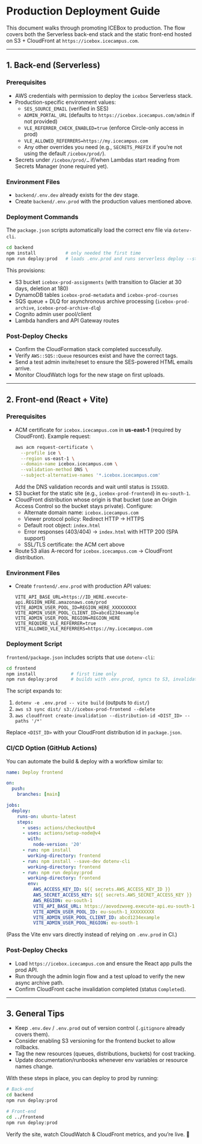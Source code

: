 # Production Deployment Guide

This document walks through promoting ICEBox to production. The flow covers both the Serverless back-end stack and the static front-end hosted on S3 + CloudFront at `https://icebox.icecampus.com`.

---

## 1. Back-end (Serverless)

### Prerequisites
- AWS credentials with permission to deploy the `icebox` Serverless stack.
- Production-specific environment values:
  - `SES_SOURCE_EMAIL` (verified in SES)
  - `ADMIN_PORTAL_URL` (defaults to `https://icebox.icecampus.com/admin` if not provided)
  - `VLE_REFERRER_CHECK_ENABLED=true` (enforce Circle-only access in prod)
  - `VLE_ALLOWED_REFERRERS=https://my.icecampus.com`
  - Any other overrides you need (e.g., `SECRETS_PREFIX` if you’re not using the default `/icebox/prod/`).
- Secrets under `/icebox/prod/…` if/when Lambdas start reading from Secrets Manager (none required yet).

### Environment Files
- `backend/.env.dev` already exists for the dev stage.
- Create `backend/.env.prod` with the production values mentioned above.

### Deployment Commands
The `package.json` scripts automatically load the correct env file via `dotenv-cli`.

```bash
cd backend
npm install           # only needed the first time
npm run deploy:prod   # loads .env.prod and runs serverless deploy --stage prod
```

This provisions:
- S3 bucket `icebox-prod-assignments` (with transition to Glacier at 30 days, deletion at 180)
- DynamoDB tables `icebox-prod-metadata` and `icebox-prod-courses`
- SQS queue + DLQ for asynchronous archive processing (`icebox-prod-archive`, `icebox-prod-archive-dlq`)
- Cognito admin user pool/client
- Lambda handlers and API Gateway routes

### Post-Deploy Checks
- Confirm the CloudFormation stack completed successfully.
- Verify `AWS::SQS::Queue` resources exist and have the correct tags.
- Send a test admin invite/reset to ensure the SES-powered HTML emails arrive.
- Monitor CloudWatch logs for the new stage on first uploads.

---

## 2. Front-end (React + Vite)

### Prerequisites
- ACM certificate for `icebox.icecampus.com` in **us-east-1** (required by CloudFront). Example request:
  ```bash
  aws acm request-certificate \
    --profile ice \
    --region us-east-1 \
    --domain-name icebox.icecampus.com \
    --validation-method DNS \
    --subject-alternative-names '*.icebox.icecampus.com'
  ```
  Add the DNS validation records and wait until status is `ISSUED`.
- S3 bucket for the static site (e.g., `icebox-prod-frontend`) in `eu-south-1`.
- CloudFront distribution whose origin is that bucket (use an Origin Access Control so the bucket stays private). Configure:
  - Alternate domain name: `icebox.icecampus.com`
  - Viewer protocol policy: Redirect HTTP → HTTPS
  - Default root object: `index.html`
  - Error responses (403/404) → `index.html` with HTTP 200 (SPA support)
  - SSL/TLS certificate: the ACM cert above
- Route 53 alias A-record for `icebox.icecampus.com` → CloudFront distribution.

### Environment Files
- Create `frontend/.env.prod` with production API values:
  ```
  VITE_API_BASE_URL=https://ID_HERE.execute-api.REGION_HERE.amazonaws.com/prod
  VITE_ADMIN_USER_POOL_ID=REGION_HERE_XXXXXXXXX
  VITE_ADMIN_USER_POOL_CLIENT_ID=abcd1234example
  VITE_ADMIN_USER_POOL_REGION=REGION_HERE
  VITE_REQUIRE_VLE_REFERRER=true
  VITE_ALLOWED_VLE_REFERRERS=https://my.icecampus.com
  ```

### Deployment Script
`frontend/package.json` includes scripts that use `dotenv-cli`:

```bash
cd frontend
npm install             # first time only
npm run deploy:prod     # builds with .env.prod, syncs to S3, invalidates CloudFront
```

The script expands to:
1. `dotenv -e .env.prod -- vite build` (outputs to `dist/`)
2. `aws s3 sync dist/ s3://icebox-prod-frontend --delete`
3. `aws cloudfront create-invalidation --distribution-id <DIST_ID> --paths '/*'`

Replace `<DIST_ID>` with your CloudFront distribution id in `package.json`.

### CI/CD Option (GitHub Actions)
You can automate the build & deploy with a workflow similar to:

```yaml
name: Deploy frontend

on:
  push:
    branches: [main]

jobs:
  deploy:
    runs-on: ubuntu-latest
    steps:
      - uses: actions/checkout@v4
      - uses: actions/setup-node@v4
        with:
          node-version: '20'
      - run: npm install
        working-directory: frontend
      - run: npm install --save-dev dotenv-cli
        working-directory: frontend
      - run: npm run deploy:prod
        working-directory: frontend
        env:
          AWS_ACCESS_KEY_ID: ${{ secrets.AWS_ACCESS_KEY_ID }}
          AWS_SECRET_ACCESS_KEY: ${{ secrets.AWS_SECRET_ACCESS_KEY }}
          AWS_REGION: eu-south-1
          VITE_API_BASE_URL: https://aovodzwveg.execute-api.eu-south-1.amazonaws.com/prod
          VITE_ADMIN_USER_POOL_ID: eu-south-1_XXXXXXXXX
          VITE_ADMIN_USER_POOL_CLIENT_ID: abcd1234example
          VITE_ADMIN_USER_POOL_REGION: eu-south-1
```

(Pass the Vite env vars directly instead of relying on `.env.prod` in CI.)

### Post-Deploy Checks
- Load `https://icebox.icecampus.com` and ensure the React app pulls the prod API.
- Run through the admin login flow and a test upload to verify the new async archive path.
- Confirm CloudFront cache invalidation completed (status `Completed`).

---

## 3. General Tips
- Keep `.env.dev` / `.env.prod` out of version control (`.gitignore` already covers them).
- Consider enabling S3 versioning for the frontend bucket to allow rollbacks.
- Tag the new resources (queues, distributions, buckets) for cost tracking.
- Update documentation/runbooks whenever env variables or resource names change.

With these steps in place, you can deploy to prod by running:

```bash
# Back-end
cd backend
npm run deploy:prod

# Front-end
cd ../frontend
npm run deploy:prod
```

Verify the site, watch CloudWatch & CloudFront metrics, and you’re live. 🚀
